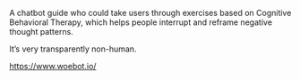 A chatbot guide who could take users through exercises based on Cognitive Behavioral Therapy, which helps people interrupt and reframe negative thought patterns.
 
It’s very transparently non-human.

https://www.woebot.io/
 